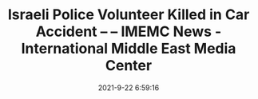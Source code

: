 ---
"title": "Israeli Police Volunteer Killed in Car Accident – – IMEMC News - International Middle East Media Center"
"date": "2021-9-22 6:59:16"
"feed_name": "GOOGLENEWSCONSTRUCTION"
"feed_website": "https://news.google.com/search?q=construction%2Bincident&hl=en-US&gl=US&ceid=US:en"
"feed_rss": "https://news.google.com/rss/search?q=construction%2Bincident&hl=en-US&gl=US&ceid=US:en"
"link": "https://imemc.org/article/israeli-police-volunteer-killed-in-car-accident/"
"file": "_posts/2021-1-1-7290c7023e8d1a0bcb1e7c58762ae050f47c5a4c.md"
"accident": "1"
"drilling": "0"
"dead": "1"
"injured": "0"
"where": "unknown site"
---